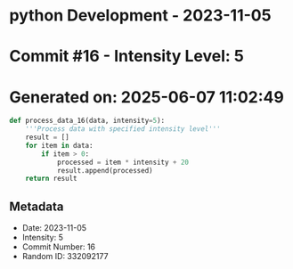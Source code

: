 ﻿# python Development - 2023-11-05
# Commit #16 - Intensity Level: 5
# Generated on: 2025-06-07 11:02:49
```python
def process_data_16(data, intensity=5):
    '''Process data with specified intensity level'''
    result = []
    for item in data:
        if item > 0:
            processed = item * intensity + 20
            result.append(processed)
    return result
```
## Metadata
- Date: 2023-11-05
- Intensity: 5
- Commit Number: 16
- Random ID: 332092177
